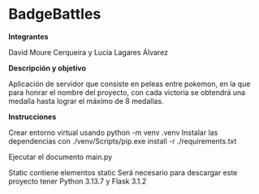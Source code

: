 # BadgeBattles

__Integrantes__

David Moure Cerqueira y Lucía Lagares Álvarez

__Descripción y objetivo__

Aplicación de servidor que consiste en peleas entre pokemon, en la que para honrar el nombre del proyecto, con cada victoria se obtendrá una medalla hasta lograr el máximo de 8 medallas.

__Instrucciones__

Crear entorno virtual usando python -m venv .venv
Instalar las dependencias con ./venv/Scripts/pip.exe install -r ./requirements.txt

Ejecutar el documento main.py

Static contiene elementos static
Será necesario para descargar este proyecto tener Python 3.13.7 y Flask 3.1.2
